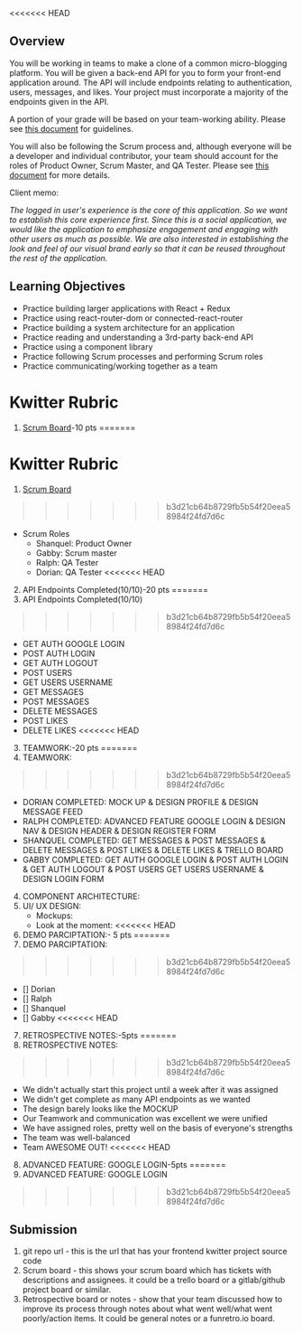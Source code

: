 <<<<<<< HEAD
## Overview

You will be working in teams to make a clone of a common micro-blogging platform. You will be given a back-end API for you to form your front-end application around. 
The API will include endpoints relating to authentication, users, messages, and likes. Your project must incorporate a majority of the endpoints given in the API.

A portion of your grade will be based on your team-working ability. Please see [this document](https://gitlab.com/kenzie-academy/se_public_files/team-guidelines/-/tree/master)
for guidelines.

You will also be following the Scrum process and, although everyone will be a developer and individual contributor, your team should account for the roles of Product Owner, 
Scrum Master, and QA Tester. Please see [this document](https://gitlab.com/kenzie-academy/se_public_files/scrum-guidelines/-/blob/master/README.md) for more details. 

Client memo:

_The logged in user's experience is the core of this application. So we want to establish this core experience first._
_Since this is a social application, we would like the application to emphasize engagement and engaging with other users as much as possible._
_We are also interested in establishing the look and feel of our visual brand early so that it can be reused throughout the rest of the application._

## Learning Objectives

- Practice building larger applications with React + Redux
- Practice using react-router-dom or connected-react-router
- Practice building a system architecture for an application
- Practice reading and understanding a 3rd-party back-end API
- Practice using a component library
- Practice following Scrum processes and performing Scrum roles
- Practice communicating/working together as a team

<!--An optional starter scaffolding is provided [here.](https://gitlab.com/kenzie-academy/se/fe/final-projects/assessment---kwitter-frontend) An overview of the -->
<!--starting scaffolding architecture can be found in [this dependency graph](https://kenzie-academy.gitlab.io/se/fe/final-projects/assessment---kwitter-frontend/dependencygraph.html)-->

# Kwitter Rubric

1. [Scrum Board](https://trello.com/b/zwXy54V5/kwitter)-10 pts
=======
# Kwitter Rubric

1. [Scrum Board](https://trello.com/b/zwXy54V5/kwitter)
>>>>>>> b3d21cb64b8729fb5b54f20eea58984f24fd7d6c
   - Scrum Roles
     - Shanquel: Product Owner
     - Gabby: Scrum master
     - Ralph: QA Tester
     - Dorian: QA Tester
<<<<<<< HEAD
2. API Endpoints Completed(10/10)-20 pts
=======
2. API Endpoints Completed(10/10)
>>>>>>> b3d21cb64b8729fb5b54f20eea58984f24fd7d6c
   - GET AUTH GOOGLE LOGIN
   - POST AUTH LOGIN
   - GET AUTH LOGOUT
   - POST USERS
   - GET USERS USERNAME
   - GET MESSAGES
   - POST MESSAGES
   - DELETE MESSAGES
   - POST LIKES
   - DELETE LIKES
<<<<<<< HEAD
3. TEAMWORK:-20 pts
=======
3. TEAMWORK:
>>>>>>> b3d21cb64b8729fb5b54f20eea58984f24fd7d6c
   - DORIAN COMPLETED: MOCK UP & DESIGN PROFILE & DESIGN MESSAGE FEED
   - RALPH COMPLETED: ADVANCED FEATURE GOOGLE LOGIN & DESIGN NAV & DESIGN HEADER & DESIGN REGISTER FORM
   - SHANQUEL COMPLETED: GET MESSAGES & POST MESSAGES & DELETE MESSAGES & POST LIKES & DELETE LIKES & TRELLO BOARD
   - GABBY COMPLETED: GET AUTH GOOGLE LOGIN & POST AUTH LOGIN & GET AUTH LOGOUT & POST USERS GET USERS USERNAME & DESIGN LOGIN FORM
4. COMPONENT ARCHITECTURE:
5. UI/ UX DESIGN:
   - Mockups:
   - Look at the moment:
<<<<<<< HEAD
6. DEMO PARCIPTATION:- 5 pts
=======
6. DEMO PARCIPTATION:
>>>>>>> b3d21cb64b8729fb5b54f20eea58984f24fd7d6c
   - [] Dorian
   - [] Ralph
   - [] Shanquel
   - [] Gabby
<<<<<<< HEAD
7. RETROSPECTIVE NOTES:-5pts
=======
7. RETROSPECTIVE NOTES:
>>>>>>> b3d21cb64b8729fb5b54f20eea58984f24fd7d6c
   - We didn't actually start this project until a week after it was assigned
   - We didn't get complete as many API endpoints as we wanted
   - The design barely looks like the MOCKUP
   - Our Teamwork and communication was excellent we were unified
   - We have assigned roles, pretty well on the basis of everyone's strengths
   - The team was well-balanced
   - Team AWESOME OUT!
<<<<<<< HEAD
8. ADVANCED FEATURE: GOOGLE LOGIN-5pts
=======
8. ADVANCED FEATURE: GOOGLE LOGIN
>>>>>>> b3d21cb64b8729fb5b54f20eea58984f24fd7d6c

## Submission

1. git repo url - this is the url that has your frontend kwitter project source code
2. Scrum board - this shows your scrum board which has tickets with descriptions and assignees. it could be a trello board or a gitlab/github project board or similar.
3. Retrospective board or notes - show that your team discussed how to improve its process through notes about what went well/what went poorly/action items.
   It could be general notes or a funretro.io board.
